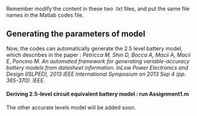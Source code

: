 Remember modify the content in these two .txt files, and put the same file names in the Matlab codes file. 

## Generating the parameters of model

Now, the codes can automatically generate the 2.5 level battery model, which describes in the paper : 
*Petricca M, Shin D, Bocca A, Macii A, Macii E, Poncino M. An automated framework for generating variable-accuracy battery models from datasheet information. InLow Power Electronics and Design (ISLPED), 2013 IEEE International Symposium on 2013 Sep 4 (pp. 365-370). IEEE.* 

#### Deriving 2.5-level circuit equivalent battery model : run Assignment1.m

The other accurate levels model will be added soon.
